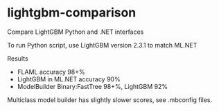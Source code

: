 # lightgbm-comparison
Compare LightGBM Python and .NET interfaces

To run Python script, use LightGBM version 2.3.1 to match ML.NET

Results
- FLAML accuracy 98+%
- LightGBM in ML.NET accuracy 90%
 - ModelBuilder Binary:FastTree 98+%, LightGBM 92%

Multiclass model builder has slightly slower scores, see .mbconfig files.
